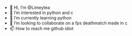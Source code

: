 - 👋 Hi, I’m @Limeytea
- 👀 I’m interested in python and c
- 🌱 I’m currently learning python
- 💞️ I’m looking to collaborate on a fps deathmatch made in c
- 📫 How to reach me github idiot 

<!---
Limeytea/Limeytea is a ✨ special ✨ repository because its `README.md` (this file) appears on your GitHub profile.
You can click the Preview link to take a look at your changes.
--->
